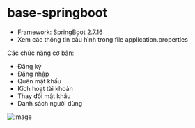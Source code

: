 # base-springboot
- Framework: SpringBoot 2.7.16
- Xem các thông tin cấu hình trong file application.properties

Các chức năng cơ bản:
- Đăng ký
- Đăng nhập
- Quên mật khẩu
- Kích hoạt tài khoản
- Thay đổi mật khẩu
- Danh sách người dùng

![image](https://github.com/khaidz/base-springboot/assets/49480545/0f2e5e41-0a30-4dc0-a125-4c7c2ae867e3)
